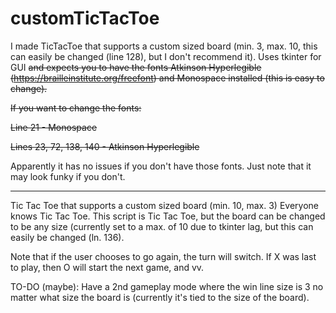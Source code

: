 # customTicTacToe
I made TicTacToe that supports a custom sized board (min. 3, max. 10, this can easily be changed (line 128), but I don't recommend it). Uses tkinter for GUI ~~and expects you to have the fonts Atkinson Hyperlegible (https://brailleinstitute.org/freefont) and Monospace installed (this is easy to change).~~

~~If you want to change the fonts:~~

~~Line 21 - Monospace~~

~~Lines 23, 72, 138, 140 - Atkinson Hyperlegible~~

Apparently it has no issues if you don't have those fonts. Just note that it may look funky if you don't.

- - - - - - - - - - - - - - - - - - - - - - - - - - - - - - - - - - - - - - -
Tic Tac Toe that supports a custom sized board (min. 10, max. 3)
Everyone knows Tic Tac Toe. This script is Tic Tac Toe, but the board can be changed to be any size (currently set to a max. of 10 due to tkinter lag, but this can easily be changed (ln. 136).

Note that if the user chooses to go again, the turn will switch. If X was last to play, then O will start the next game, and vv.

TO-DO (maybe): Have a 2nd gameplay mode where the win line size is 3 no matter what size the board is (currently it's tied to the size of the board).
